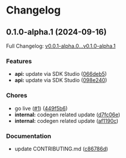 # Changelog

## 0.1.0-alpha.1 (2024-09-16)

Full Changelog: [v0.0.1-alpha.0...v0.1.0-alpha.1](https://github.com/runwayml/sdk-node/compare/v0.0.1-alpha.0...v0.1.0-alpha.1)

### Features

* **api:** update via SDK Studio ([066deb5](https://github.com/runwayml/sdk-node/commit/066deb57fb55b0ca92e994f8ad16a618d84b0d16))
* **api:** update via SDK Studio ([098e240](https://github.com/runwayml/sdk-node/commit/098e2405b65807563b7dc7da2e3c56d343931bb7))


### Chores

* go live ([#1](https://github.com/runwayml/sdk-node/issues/1)) ([449f5b6](https://github.com/runwayml/sdk-node/commit/449f5b62ef152a10cdf801b8d5c9c1210dcade6f))
* **internal:** codegen related update ([d7fc06e](https://github.com/runwayml/sdk-node/commit/d7fc06e345811d4ad04ea9113974f849b874004a))
* **internal:** codegen related update ([af1190c](https://github.com/runwayml/sdk-node/commit/af1190c7fabd201fce1cc448407d161b7a982280))


### Documentation

* update CONTRIBUTING.md ([c86786d](https://github.com/runwayml/sdk-node/commit/c86786d6ba662f2f7a131fd00c0d659b306cdea5))
